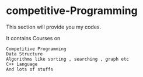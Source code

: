 # competitive-Programming
This section will provide you my codes.

It contains Courses on

    Competitive Programming
    Data Structure
    Algorithms like sorting , searching , graph etc
    C++ Language
    And lots of stuffs
